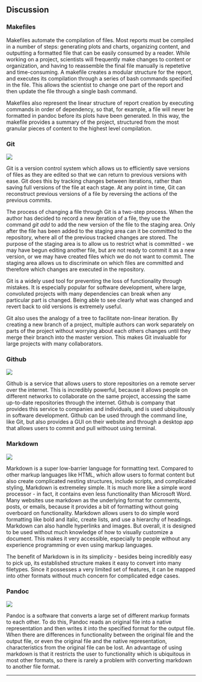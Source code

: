 
## Discussion

### Makefiles
Makefiles automate the compilation of files. Most reports must be compiled in a number of steps: generating plots and charts, organizing content, and outputting a formatted file that can be easily consumed by a reader. While working on a project, scientists will frequently make changes to content or organization, and having to reassemble the final file manually is repetetive and time-consuming. A makefile creates a modular structure for the report, and executes its compilation through a series of bash commands specified in the file. This allows the scientist to change one part of the report and then update the file through a single bash command.

Makefiles also represent the linear structure of report creation by executing commands in order of dependency, so that, for example, a file will never be formatted in pandoc before its plots have been generated. In this way, the makefile provides a summary of the project, structured from the most granular pieces of content to the highest level compilation.


### Git

![](../images/git-logo.png)

Git is a version control system which allows us to efficiently save versions of files as they are edited so that we can return to previous versions with ease. Git does this by tracking changes between iterations, rather than saving full versions of the file at each stage. At any point in time, Git can reconstruct previous versions of a file by reversing the actions of the previous commits. 

The process of changing a file through Git is a two-step process. When the author has decided to record a new iteration of a file, they use the command *git add* to add the new version of the file to the staging area. Only after the file has been added to the staging area can it be committed to the repository, where all of the previous tracked changes are stored. The purpose of the staging area is to allow us to restrict what is committed - we may have begun editing another file, but are not ready to commit it as a new version, or we may have created files which we do not want to commit. The staging area allows us to discriminate on which files are committed and therefore which changes are executed in the repository.

Git is a widely used tool for preventing the loss of functionality through mistakes. It is especially popular for software development, where large, convoluted projects with many dependencies can break when any particular part is changed. Being able to see clearly what was changed and revert back to old versions is extremely useful. 

Git also uses the analogy of a tree to facilitate non-linear iteration. By creating a new branch of a project, multiple authors can work separately on parts of the project without worrying about each others changes until they merge their branch into the master version. This makes Git invaluable for large projects with many collaborators.

### Github

![](../images/github-logo.png)

Github is a service that allows users to store repositories on a remote server over the internet. This is incredibly powerful, because it allows people on different networks to collaborate on the same project, accessing the same up-to-date repositories through the internet. Github is company that provides this service to companies and individuals, and is used ubiquitously in software development. Github can be used through the command line, like Git, but also provides a GUI on their website and through a desktop app that allows users to commit and pull withouot using terminal.

### Markdown

![](../images/markdown-logo.png)

Markdown is a super low-barrier language for formatting text. Compared to other markup languages like HTML, which allow users to format content but also create complicated nesting structures, include scripts, and complicated styling, Markdown is extremeley simple. It is much more like a simple word processor - in fact, it contains even less functionality than Microsoft Word. Many websites use markdown as the underlying format for comments, posts, or emails, because it provides a bit of formatting without going overboard on functionality.
Markdown allows users to do simple word formatting like bold and italic, create lists, and use a hierarchy of headings. Markdown can also handle hyperlinks and images. But overall, it is designed to be used without much knowledge of how to visually customize a document. This makes it very accessible, especially to people without any experience programming or even using markup languages. 

The benefit of Markdown is in its simplicity - besides being incredibly easy to pick up, its established structure makes it easy to convert into many filetypes. Since it possesses a very limited set of features, it can be mapped into other formats without much concern for complicated edge cases.

### Pandoc

![](../images/pandoc-logo.png)

Pandoc is a software that converts a large set of different markup formats to each other. To do this, Pandoc reads an original file into a native representation and then writes it into the specified format for the output file. When there are differences in functionality between the original file and the output file, or even the original file and the native representation, characteristics from the original file can be lost. An advantage of using markdown is that it restricts the user to functionality which is ubiquitous in most other formats, so there is rarely a problem with converting markdown to another file format.

* * *



